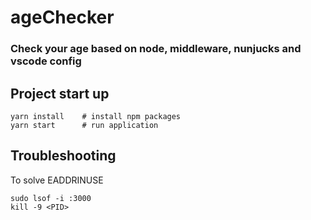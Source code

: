 # ageChecker

### Check your age based on node, middleware, nunjucks and vscode config

## Project start up

```terminal
yarn install    # install npm packages
yarn start      # run application
```

## Troubleshooting

To solve EADDRINUSE

```terminal
sudo lsof -i :3000
kill -9 <PID>
```

